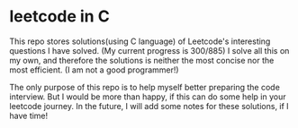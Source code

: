 # leetcode in C
This repo stores solutions(using C language) of Leetcode's interesting questions I have solved.
(My current progress is 300/885)
I solve all this on my own, and therefore the solutions is neither the most concise nor the most efficient.
(I am not a good programmer!)


The only purpose of this repo is to help myself better preparing the code interview.
But I would be more than happy, if this can do some help in your leetcode journey.
In the future, I will add some notes for these solutions, if I have time!
